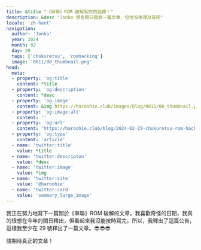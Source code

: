 ```yaml
---
title: &title "《串聯》ROM 破解系列的迴歸！"
description: &desc "Jonko 想在閏日發表一篇文章，但他沒來得及寫完"
locale: 'zh-hant'
navigation:
  author: 'Jonko'
  year: 2024
  month: 02
  day: 29
  tags: ['chokuretsu', 'romhacking']
  image: '0011/00_thumbnail.png'
head:
  meta:
  - property: 'og:title'
    content: *title
  - property: 'og:description'
    content: *desc
  - property: 'og:image'
    content: &img https://haroohie.club/images/blog/0011/00_thumbnail.png
  - property: 'og:image:alt'
    content: ''
  - property: 'og:url'
    content: 'https://haroohie.club/blog/2024-02-29-chokuretsu-rom-hacking-returns'
  - property: 'og:type'
    content: 'article'
  - name: 'twitter:title'
    value: *title
  - name: 'twitter:descripton'
    value: *desc
  - name: 'twitter:image'
    value: *img
  - name: 'twitter:site'
    value: '@haroohie'
  - name: 'twitter:card'
    value: 'summary_large_image'
---
```


我正在努力地寫下一篇關於《串聯》ROM 破解的文章。我喜歡奇怪的日期，我真的很想在今年的閏日釋出，但看起來我沒能按時寫完。所以，我釋出了這篇公告，這樣我至少在 29 號釋出了一篇文章。😎😎😎

請期待真正的文章！